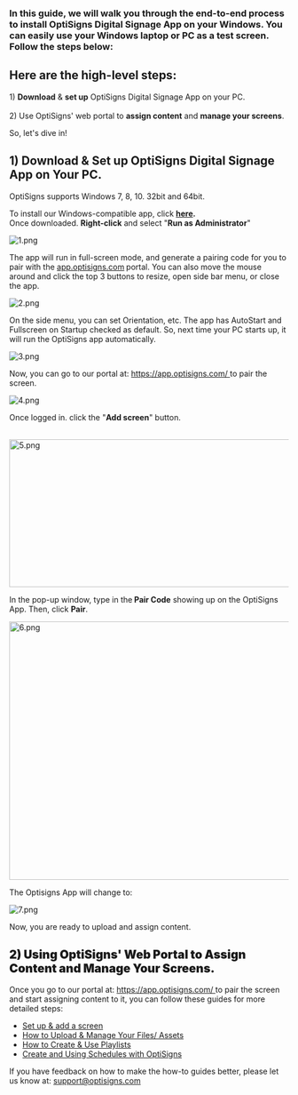 <h3 id="h_01J01BT79VM510V19AFKQ99WYA">In this guide, we will walk you through the end-to-end process to install OptiSigns Digital Signage App on your Windows. You can easily use your Windows laptop or PC as a test screen. Follow the steps below:</h3>
<h2 id="h_01HQ095JN7KD11BH7RTM8GA3P5"><strong>Here are the high-level steps:</strong></h2>
<p>1) <strong>Download</strong> &amp; <strong>set up</strong> OptiSigns Digital Signage App on your PC.<br><br>2) Use OptiSigns' web portal to <strong>assign content</strong> and <strong>manage your screens</strong>.</p>
<p>So, let's dive in!</p>
<h2 id="h_01HQ095JN7R174BF9G3ZVHSYQB"><span class="wysiwyg-font-size-x-large"><strong>1) Download &amp; Set up OptiSigns Digital Signage App on Your PC.</strong></span></h2>
<div class="q2uC4">
<div class="_2CvYQ Slk8p _1K2V0 _1K2V0 _1hD8w">
<div class="_1Lhwj _2SZw6 image-container" data-hook="imageViewer">
<div class="xdJBZ">
<p>OptiSigns supports Windows 7, 8, 10. 32bit and 64bit.</p>
<p>To install our Windows-compatible app, click <strong><a href="https://links.optisigns.com/win" target="_self">here</a>. </strong><br>Once downloaded. <strong>Right-click</strong> and select "<strong>Run as Administrator</strong>"</p>
</div>
</div>
</div>
</div>
<p class="XzvDs _208Ie _2Dym_ blog-post-text-font blog-post-text-color _2p1aK _2R0Lu _2Dym_"><img src="https://support.optisigns.com/hc/article_attachments/360084993434" alt="1.png"></p>
<p class="XzvDs _208Ie _2Dym_ blog-post-text-font blog-post-text-color _2p1aK _2R0Lu _2Dym_">The app will run in full-screen mode, and generate a pairing code for you to pair with the <a href="https://app.optisigns.com/" target="_blank" rel="noopener noreferrer">app.optisigns.com</a><span class="wysiwyg-color-green110"><strong> </strong></span>portal. You can also move the mouse around and click the top 3 buttons to resize, open side bar menu, or close the app.</p>
<p class="XzvDs _208Ie _2Dym_ blog-post-text-font blog-post-text-color _2p1aK _2R0Lu _2Dym_"><img src="https://support.optisigns.com/hc/article_attachments/360084993634" alt="2.png"></p>
<p class="XzvDs _208Ie _2Dym_ blog-post-text-font blog-post-text-color _2p1aK _2R0Lu _2Dym_">On the side menu, you can set Orientation, etc. The app has AutoStart and Fullscreen on Startup checked as default. So, next time your PC starts up, it will run the OptiSigns app automatically.</p>
<p class="XzvDs _208Ie _2Dym_ blog-post-text-font blog-post-text-color _2p1aK _2R0Lu _2Dym_"><img src="https://support.optisigns.com/hc/article_attachments/360086179473" alt="3.png"></p>
<p class="XzvDs _208Ie _2Dym_ blog-post-text-font blog-post-text-color _2p1aK _2R0Lu _2Dym_">Now, you can go to our portal at: <a href="https://app.optisigns.com/" target="_blank" rel="noopener noreferrer">https://app.optisigns.com/ </a>to pair the screen.</p>
<p class="XzvDs _208Ie _2Dym_ blog-post-text-font blog-post-text-color _2p1aK _2R0Lu _2Dym_"><img src="https://support.optisigns.com/hc/article_attachments/360086179513" alt="4.png"></p>
<div class="q2uC4">
<div class="_2CvYQ Slk8p _1K2V0 _1K2V0 _1hD8w">
<div class="_1Lhwj _2SZw6 image-container" data-hook="imageViewer">
<div class="xdJBZ">Once logged in. click the "<strong>Add screen</strong>" button.</div>
</div>
</div>
</div>
<p> <img src="https://support.optisigns.com/hc/article_attachments/360086179653" alt="5.png" width="630" height="266"></p>
<p>In the pop-up window, type in the<strong> Pair Code</strong> showing up on the OptiSigns App. Then, click <strong>Pair</strong>.</p>
<p><img src="https://support.optisigns.com/hc/article_attachments/360086179793" alt="6.png" width="630" height="465"></p>
<p>The Optisigns App will change to:</p>
<p><img src="https://support.optisigns.com/hc/article_attachments/360086179813" alt="7.png"></p>
<p>Now, you are ready to upload and assign content.</p>
<h2 id="h_01HQ095JN83XXB2EER8VD7K2QJ"><span style="font-weight: bolder;">2) Using OptiSigns' Web Portal to Assign Content and Manage Your Screens.</span></h2>
<p class="XzvDs _208Ie _2Dym_ blog-post-text-font blog-post-text-color _2p1aK _2R0Lu _2Dym_">Once you go to our portal at: <a class="_2qJYG blog-link-hashtag-color _3sz0l" href="https://app.optisigns.com/" target="_blank" rel="noopener noreferrer">https://app.optisigns.com/ </a>to pair the screen and start assigning content to it, you can follow these guides for more detailed steps:</p>
<ul>
<li class="undefined"><a href="https://support.optisigns.com/hc/en-us/articles/360016374813" target="_blank" rel="noopener noreferrer">Set up &amp; add a screen</a></li>
<li class="undefined"><a href="https://support.optisigns.com/hc/en-us/articles/360016247974">How to Upload &amp; Manage Your Files/ Assets</a></li>
<li class="undefined"><a href="https://support.optisigns.com/hc/en-us/articles/28295104605843">How to Create &amp; Use Playlists</a></li>
<li class="undefined"><a href="https://support.optisigns.com/hc/en-us/articles/360016981853">Create and Using Schedules with OptiSigns</a></li>
</ul>
<p>If you have feedback on how to make the how-to guides better, please let us know at: <a class="link-viewer_link__2qJYG blog-link-hashtag-color y_1_u" href="mailto:support@optisigns.com" target="_top" rel="noreferrer">support@optisigns.com</a></p>